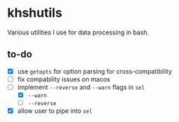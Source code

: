# khshutils

Various utilities I use for data processing in bash.

## to-do
- [x] use `getopts` for option parsing for cross-compatibility
- [ ] fix compability issues on macos
- [ ] implement `--reverse` and `--warn` flags in `sel`
  - [x] `--warn`
  - [ ] `--reverse`
- [x] allow user to pipe into `sel`
